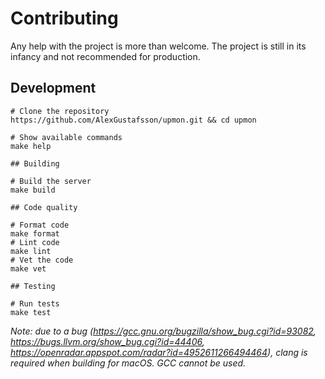 # Contributing

Any help with the project is more than welcome. The project is still in its infancy and not recommended for production.

## Development

```shell
# Clone the repository
https://github.com/AlexGustafsson/upmon.git && cd upmon

# Show available commands
make help

## Building

# Build the server
make build

## Code quality

# Format code
make format
# Lint code
make lint
# Vet the code
make vet

## Testing

# Run tests
make test
```

_Note: due to a bug (https://gcc.gnu.org/bugzilla/show_bug.cgi?id=93082, https://bugs.llvm.org/show_bug.cgi?id=44406, https://openradar.appspot.com/radar?id=4952611266494464), clang is required when building for macOS. GCC cannot be used._
